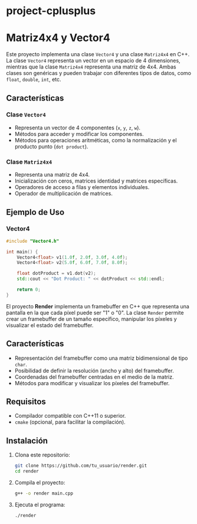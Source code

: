 # project-cplusplus

# Matriz4x4 y Vector4

Este proyecto implementa una clase `Vector4` y una clase `Matriz4x4` en C++. La clase `Vector4` representa un vector en un espacio de 4 dimensiones, mientras que la clase `Matriz4x4` representa una matriz de 4x4. Ambas clases son genéricas y pueden trabajar con diferentes tipos de datos, como `float`, `double`, `int`, etc.

## Características

### Clase `Vector4`

- Representa un vector de 4 componentes (`x`, `y`, `z`, `w`).
- Métodos para acceder y modificar los componentes.
- Métodos para operaciones aritméticas, como la normalización y el producto punto (`dot product`).

### Clase `Matriz4x4`

- Representa una matriz de 4x4.
- Inicialización con ceros, matrices identidad y matrices específicas.
- Operadores de acceso a filas y elementos individuales.
- Operador de multiplicación de matrices.

## Ejemplo de Uso

### Vector4

```cpp
#include "Vector4.h"

int main() {
    Vector4<float> v1(1.0f, 2.0f, 3.0f, 4.0f);
    Vector4<float> v2(5.0f, 6.0f, 7.0f, 8.0f);

    float dotProduct = v1.dot(v2);
    std::cout << "Dot Product: " << dotProduct << std::endl;

    return 0;
}

```
El proyecto **Render** implementa un framebuffer en C++ que representa una pantalla en la que cada píxel puede ser "1" o "0". La clase `Render` permite crear un framebuffer de un tamaño específico, manipular los píxeles y visualizar el estado del framebuffer.

## Características

- Representación del framebuffer como una matriz bidimensional de tipo `char`.
- Posibilidad de definir la resolución (ancho y alto) del framebuffer.
- Coordenadas del framebuffer centradas en el medio de la matriz.
- Métodos para modificar y visualizar los píxeles del framebuffer.

## Requisitos

- Compilador compatible con C++11 o superior.
- `cmake` (opcional, para facilitar la compilación).

## Instalación

1. Clona este repositorio:
    ```bash
    git clone https://github.com/tu_usuario/render.git
    cd render
    ```

2. Compila el proyecto:
    ```bash
    g++ -o render main.cpp
    ```

3. Ejecuta el programa:
    ```bash
    ./render
    ```
